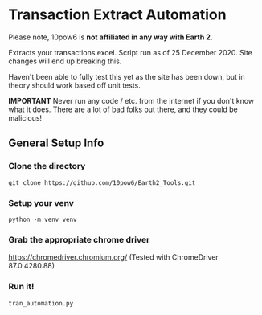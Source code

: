 # Transaction Extract Automation

Please note, 10pow6 is **not affiliated in any way with Earth 2.**

Extracts your transactions excel. Script run as of 25 December 2020.  Site changes will end up breaking this.

Haven't been able to fully test this yet as the site has been down, but in theory should work based off unit tests.

**IMPORTANT** Never run any code / etc. from the internet if you don't know what it does. There are a lot of bad folks out there, and they could be malicious!

## General Setup Info

### Clone the directory
```
git clone https://github.com/10pow6/Earth2_Tools.git
```

### Setup your venv
```
python -m venv venv
```

### Grab the appropriate chrome driver
https://chromedriver.chromium.org/
(Tested with ChromeDriver 87.0.4280.88)

### Run it!
```
tran_automation.py
```